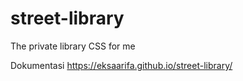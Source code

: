 # street-library

The private library CSS for me


Dokumentasi
https://eksaarifa.github.io/street-library/
